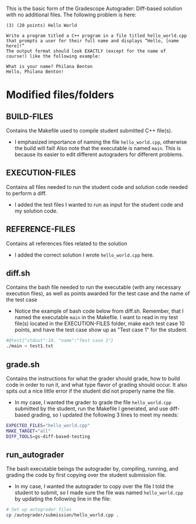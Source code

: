This is the basic form of the Gradescope Autograder: Diff-based solution with no additional files. 
The following problem is here:

```
(3) (20 points) Hello World

Write a program titled a C++ program in a file titled hello_world.cpp
that prompts a user for their full name and displays “Hello, [name here]!”
The output format should look EXACTLY (except for the name of
course!) like the following example:

What is your name? Philana Benton
Hello, Philana Benton!
```

# Modified files/folders 
## BUILD-FILES
Contains the Makefile used to compile student submitted C++ file(s). 
- I emphasized importance of naming the file `hello_world.cpp`, otherwise the build will fail! Also note that the executable is named `main`. This is because its easier to edit different autograders for different problems.

## EXECUTION-FILES
Contains all files needed to run the student code and solution code needed to perform a diff.
- I added the test files I wanted to run as input for the student code and my solution code.

## REFERENCE-FILES
Contains all references files related to the solution
- I added the correct solution I wrote `hello_world.cpp` here.

## diff.sh
Contains the bash file needed to run the executable (with any necessary execution files), as well as points awarded for the test case and the name of the test case
- Notice the example of bash code below from diff.sh. Remember, that I named the executable `main` in the Makefile. I want to read in my test file(s) located in the EXECUTION-FILES folder, make each test case 10 points, and have the test case show up as "Test case 1" for the student.
```bash
#@test{"stdout":10, "name":"Test case 1"}
./main < test1.txt
```

## grade.sh
Contains the instructions for what the grader should grade, how to build code in order to run it, and what type flavor of grading should occur. It also spits out a nice little error if the student did not properly name the file.
- In my case, I wanted the grader to grade the file `hello_world.cpp` submitted by the student, run the Makefile I generated, and use diff-based grading, so I updated the following 3 lines to meet my needs:
```bash
EXPECTED_FILES="hello_world.cpp"
MAKE_TARGET="all"
DIFF_TOOLS=gs-diff-based-testing
```
## run_autograder
The bash executable beings the autograder by, compiling, running, and grading the code by first copying over the student submission file. 
- In my case, I wanted the autograder to copy over the file I told the student to submit, so I made sure the file was named `hello_world.cpp` by updating the following line in the file:
```bash
# Set up autograder files
cp /autograder/submission/hello_world.cpp .
```


